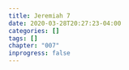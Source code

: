 ```yaml
---
title: Jeremiah 7
date: 2020-03-28T20:27:23-04:00
categories: []
tags: []
chapter: "007"
inprogress: false
---
```



